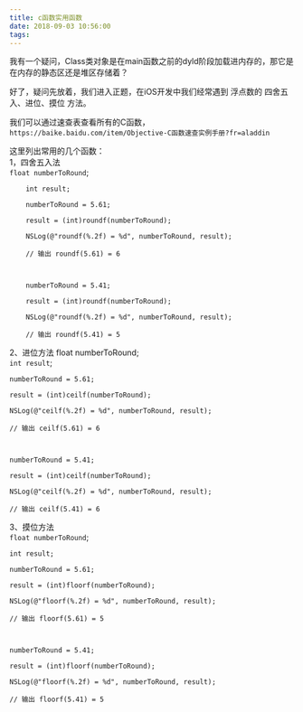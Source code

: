 ```yaml
---
title: c函数实用函数
date: 2018-09-03 10:56:00
tags:
---
```

我有一个疑问，Class类对象是在main函数之前的dyld阶段加载进内存的，那它是在内存的静态区还是堆区存储着？ 

好了，疑问先放着，我们进入正题，在iOS开发中我们经常遇到 浮点数的 四舍五入、进位、摸位 方法。

我们可以通过速查表查看所有的C函数，`https://baike.baidu.com/item/Objective-C函数速查实例手册?fr=aladdin`    
<!--more-->
这里列出常用的几个函数：    
1，四舍五入法    
    `float numberToRound`;
    
```
    int result;

    numberToRound = 5.61;

    result = (int)roundf(numberToRound);

    NSLog(@"roundf(%.2f) = %d", numberToRound, result);

    // 输出 roundf(5.61) = 6



    numberToRound = 5.41;

    result = (int)roundf(numberToRound);

    NSLog(@"roundf(%.2f) = %d", numberToRound, result);

    // 输出 roundf(5.41) = 5

```

2、进位方法
    float numberToRound;    
    `int result`;    
    

    numberToRound = 5.61;

    result = (int)ceilf(numberToRound);

    NSLog(@"ceilf(%.2f) = %d", numberToRound, result);

    // 输出 ceilf(5.61) = 6



    numberToRound = 5.41;

    result = (int)ceilf(numberToRound);

    NSLog(@"ceilf(%.2f) = %d", numberToRound, result);

    // 输出 ceilf(5.41) = 6

3、摸位方法    
    `float numberToRound`;

    int result;

    numberToRound = 5.61;

    result = (int)floorf(numberToRound);

    NSLog(@"floorf(%.2f) = %d", numberToRound, result);

    // 输出 floorf(5.61) = 5



    numberToRound = 5.41;

    result = (int)floorf(numberToRound);

    NSLog(@"floorf(%.2f) = %d", numberToRound, result);

    // 输出 floorf(5.41) = 5

